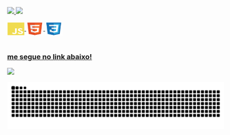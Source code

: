 <div>
  <a href="https://github.com/jonassouza1">
  <img height="180em" src="https://github-readme-stats.vercel.app/api?username=jonassouza1&show_icons=true&theme=tokyonight&include_all_commits=true&count_private=true"/>
  <img height="180em" src="https://github-readme-stats.vercel.app/api/top-langs/?username=jonassouza1&layout=compact&langs_count=6&theme=tokyonight"/>
</div>
<div style="display: inline_block"><br>
  <img align="center" alt="Js" height="30" width="40" src="https://raw.githubusercontent.com/devicons/devicon/master/icons/javascript/javascript-plain.svg ">
  <img align="center" alt="HTML" height="30" width="40" src="https://raw.githubusercontent.com/devicons/devicon/master/icons/html5/html5-original.svg ">
  <img align="center" alt="CSS" height="30" width="40" src="https://raw.githubusercontent.com/devicons/devicon/master/icons/css3/css3-original.svg ">
</div>
 
 <br>
 
  ###  me segue no link abaixo!
 
<div>
  
  
 
 
  <a href="https://www.linkedin.com/in/jonas-souza-7b4948268?lipi=urn%3Ali%3Apage%3Ad_flagship3_profile_view_base_contact_details%3B6By8ukLEQPOcaT671G6wcQ%3D%3D" target="_blank"><img src="https://img.shields.io/badge/-LinkedIn-%230077B5?style= for-the-badge&logo=linkedin&logoColor=white" target="_blank"></a>
 
  ![Animação de cobra](https://github.com/jonassouza1/jonassouza1/blob/output/github-contribution-grid-snake.svg)

</div>
